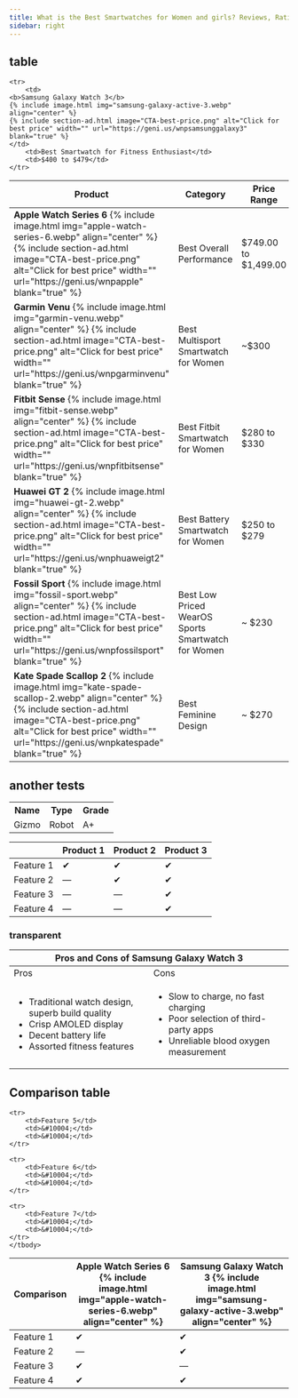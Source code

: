 ```yaml
---
title: What is the Best Smartwatches for Women and girls? Reviews, Ratings & Buying Guide
sidebar: right
---
```

## table
<table>
	<thead>
	<tr>
		<th>Product</th>
		<th>Category</th>
		<th>Price Range</th>
	</tr>
	</thead>
	<tbody>
	<tr>
		<td>
    <b>Apple Watch Series 6</b>
    {% include image.html img="apple-watch-series-6.webp" align="center" %}
    {% include section-ad.html image="CTA-best-price.png" alt="Click for best price" width="" url="https://geni.us/wnpapple" blank="true" %}
    </td>
		<td>Best Overall Performance</td>
		<td>$749.00 to $1,499.00</td>
	</tr>

	<tr>
		<td>
    <b>Samsung Galaxy Watch 3</b>
    {% include image.html img="samsung-galaxy-active-3.webp" align="center" %}
    {% include section-ad.html image="CTA-best-price.png" alt="Click for best price" width="" url="https://geni.us/wnpsamsunggalaxy3" blank="true" %}
    </td>
		<td>Best Smartwatch for Fitness Enthusiast</td>
		<td>$400 to $479</td>
	</tr>

  <tr>
    <td>
    <b>Garmin Venu</b>
    {% include image.html img="garmin-venu.webp" align="center" %}
    {% include section-ad.html image="CTA-best-price.png" alt="Click for best price" width="" url="https://geni.us/wnpgarminvenu" blank="true" %}
    </td>
    <td>Best Multisport Smartwatch for Women</td>
    <td>~$300</td>
  </tr>

  <tr>
    <td>
    <b>Fitbit Sense</b>
    {% include image.html img="fitbit-sense.webp" align="center" %}
    {% include section-ad.html image="CTA-best-price.png" alt="Click for best price" width="" url="https://geni.us/wnpfitbitsense" blank="true" %}
    </td>
    <td>Best Fitbit Smartwatch for Women</td>
    <td>$280 to $330</td>
  </tr>

  <tr>
    <td>
    <b>Huawei GT 2</b>
    {% include image.html img="huawei-gt-2.webp" align="center" %}
    {% include section-ad.html image="CTA-best-price.png" alt="Click for best price" width="" url="https://geni.us/wnphuaweigt2" blank="true" %}
    </td>
    <td>Best Battery Smartwatch for Women</td>
    <td>$250 to $279</td>
  </tr>

  <tr>
    <td>
      <b>Fossil Sport</b>
      {% include image.html img="fossil-sport.webp" align="center" %}
      {% include section-ad.html image="CTA-best-price.png" alt="Click for best price" width="" url="https://geni.us/wnpfossilsport" blank="true" %}
    </td>
    <td>Best Low Priced WearOS Sports Smartwatch for Women</td>
    <td>~ $230</td>
  </tr>

  <tr>
    <td>
    <b>Kate Spade Scallop 2</b>
    {% include image.html img="kate-spade-scallop-2.webp" align="center" %}
    {% include section-ad.html image="CTA-best-price.png" alt="Click for best price" width="" url="https://geni.us/wnpkatespade" blank="true" %}
    </td>
    <td>Best Feminine Design</td>
    <td>~ $270</td>
  </tr>
	</tbody>
</table>


## another tests
<table class="table">
  <tr>
    <th class="table__heading">Name</th>
    <th class="table__heading">Type</th>
    <th class="table__heading">Grade</th>
  </tr>
  <tr class="table__row">
    <td class="table__content" data-heading="Name">Gizmo</td>
    <td class="table__content" data-heading="Type">Robot</td>
    <td class="table__content" data-heading="Grade">A+</td>
  </tr>
</table>

<table>
  <thead>
    <tr class="tr_flex">
      <th class="th_flex">&nbsp;</th>
      <th class="th_flex">Product 1</th>
      <th class="th_flex">Product 2</th>
      <th class="th_flex">Product 3</th>
    </tr>
  </thead>
  <tbody>
    <tr class="tr_flex">
      <td class ="td_flex">Feature 1</td>
      <td class ="td_flex">&#10004;</td>
      <td class ="td_flex">&#10004;</td>
      <td class ="td_flex">&#10004;</td>
    </tr>
    <tr class="tr_flex">
      <td class ="td_flex">Feature 2</td>
      <td class ="td_flex">&mdash;</td>
      <td class ="td_flex">&#10004;</td>
      <td class ="td_flex">&#10004;</td>
    </tr>
    <tr class="tr_flex">
      <td class ="td_flex">Feature 3</td>
      <td class ="td_flex">&mdash;</td>
      <td class ="td_flex">&mdash;</td>
      <td class ="td_flex">&#10004;</td>
    </tr>
    <tr class="tr_flex">
      <td class ="td_flex">Feature 4</td>
      <td class ="td_flex">&mdash;</td>
      <td class ="td_flex">&mdash;</td>
      <td class ="td_flex">&#10004;</td>
    </tr>
  </tbody>
</table>


### transparent
<div>
 <table>
   <tr>
     <th colspan = "4" class = "top">
       Pros and Cons of Samsung Galaxy Watch 3
     </th>
   </tr>
   <colgroup>
   <col span="1" style="width: 50%;">
   <col span="1" style="width: 50%;">
   </colgroup>
   <tbody>
   <tr>
     <td class = "left">
       Pros
     </td>
     <td class = "right r-bor">
       Cons
     </td>
   </tr>
   <tr>
     <td class = "content-left">
      <ul id="protick">
        <li>Traditional watch design, superb build quality</li>
        <li>Crisp AMOLED display</li>
        <li>Decent battery life</li>
        <li>Assorted fitness features</li>
      </ul>
     </td>
     <td class = "content-right r-bor">
      <ul id="consx">
        <li>Slow to charge, no fast charging</li>
        <li>Poor selection of third-party apps</li>
        <li>Unreliable blood oxygen measurement</li>
      </ul>
     </td>
   </tr>
   </tbody>
 </table>
 </div>


## Comparison table

 <table>
 	<thead>
 	<tr>
 		<th>Comparison</th>
 		<th><b>Apple Watch Series 6</b>
    {% include image.html img="apple-watch-series-6.webp" align="center" %}</th>
 		<th><b>Samsung Galaxy Watch 3</b>
    {% include image.html img="samsung-galaxy-active-3.webp" align="center" %}</th>
 	</tr>
 	</thead>
 	<tbody>
 	<tr>
 		<td>Feature 1</td>
 		<td>&#10004;</td>
 		<td>&#10004;</td>
 	</tr>

  <tr>
 		<td>Feature 2</td>
 		<td>&mdash;</td>
 		<td>&#10004;</td>
 	</tr>

  <tr>
     <td>Feature 3</td>
     <td>&#10004;</td>
     <td>&mdash;</td>
   </tr>

   <tr>
  		<td>Feature 4</td>
  		<td>&#10004;</td>
  		<td>&#10004;</td>
  	</tr>

    <tr>
   		<td>Feature 5</td>
   		<td>&#10004;</td>
   		<td>&#10004;</td>
   	</tr>

    <tr>
   		<td>Feature 6</td>
   		<td>&#10004;</td>
   		<td>&#10004;</td>
   	</tr>

    <tr>
   		<td>Feature 7</td>
   		<td>&#10004;</td>
   		<td>&#10004;</td>
   	</tr>
 	</tbody>
 </table>
